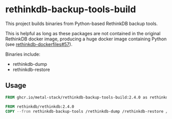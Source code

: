 # rethinkdb-backup-tools-build

This project builds binaries from Python-based RethinkDB backup tools.

This is helpful as long as these packages are not contained in the original RethinkDB docker image, producing a huge docker image containing Python (see [rethinkdb-dockerfiles#57](https://github.com/rethinkdb/rethinkdb-dockerfiles/issues/57)).

Binaries include:

- rethinkdb-dump
- rethinkdb-restore

## Usage

```dockerfile
FROM ghcr.io/metal-stack/rethinkdb-backup-tools-build:2.4.0 as rethinkdb-backup-tools

FROM rethinkdb/rethinkdb:2.4.0
COPY --from rethinkdb-backup-tools /rethinkdb-dump /rethinkdb-restore /rethinkdb/
```
